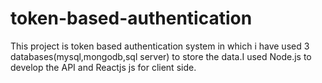 # token-based-authentication
This project is token based authentication system in which i have used 3 databases(mysql,mongodb,sql server) to store the data.I used Node.js to develop the API  and Reactjs js for client side.
